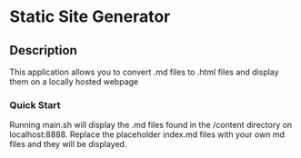 # Static Site Generator

## Description
This application allows you to convert .md files to .html files and display them on a locally hosted webpage

### Quick Start
Running main.sh will display the .md files found in the /content directory on localhost:8888.
Replace the placeholder index.md files with your own md files and they will be displayed.
